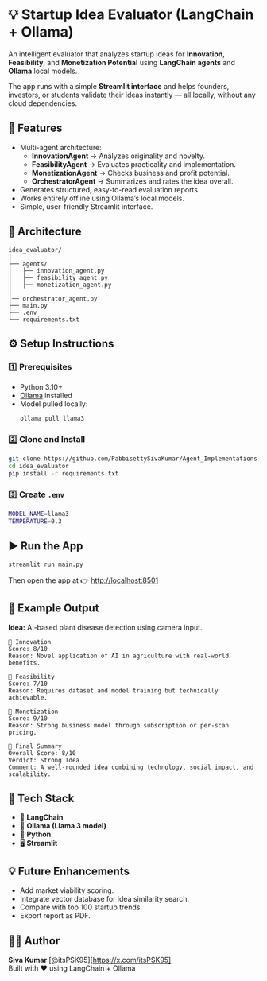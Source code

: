 # 💡 Startup Idea Evaluator (LangChain + Ollama)

An intelligent evaluator that analyzes startup ideas for **Innovation**, **Feasibility**, and **Monetization Potential** using **LangChain agents** and **Ollama** local models.

The app runs with a simple **Streamlit interface** and helps founders, investors, or students validate their ideas instantly — all locally, without any cloud dependencies.

## 🚀 Features

- Multi-agent architecture:
  - **InnovationAgent** → Analyzes originality and novelty.
  - **FeasibilityAgent** → Evaluates practicality and implementation.
  - **MonetizationAgent** → Checks business and profit potential.
  - **OrchestratorAgent** → Summarizes and rates the idea overall.
- Generates structured, easy-to-read evaluation reports.
- Works entirely offline using Ollama’s local models.
- Simple, user-friendly Streamlit interface.

## 🧩 Architecture

```
idea_evaluator/
│
├── agents/
│   ├── innovation_agent.py
│   ├── feasibility_agent.py
│   ├── monetization_agent.py
│
│── orchestrator_agent.py
├── main.py
├── .env
└── requirements.txt
```

## ⚙️ Setup Instructions

### 1️⃣ Prerequisites
- Python 3.10+
- [Ollama](https://ollama.ai) installed
- Model pulled locally:
  ```bash
  ollama pull llama3
  ```

### 2️⃣ Clone and Install
```bash
git clone https://github.com/PabbisettySivaKumar/Agent_Implementations.git
cd idea_evaluator
pip install -r requirements.txt
```

### 3️⃣ Create `.env`
```bash
MODEL_NAME=llama3
TEMPERATURE=0.3
```

## ▶️ Run the App

```bash
streamlit run main.py
```

Then open the app at 👉 [http://localhost:8501](http://localhost:8501)

## 🧠 Example Output

**Idea:** AI-based plant disease detection using camera input.

```
📘 Innovation
Score: 8/10
Reason: Novel application of AI in agriculture with real-world benefits.

📘 Feasibility
Score: 7/10
Reason: Requires dataset and model training but technically achievable.

📘 Monetization
Score: 9/10
Reason: Strong business model through subscription or per-scan pricing.

📘 Final Summary
Overall Score: 8/10
Verdict: Strong Idea
Comment: A well-rounded idea combining technology, social impact, and scalability.
```

## 🧰 Tech Stack

- 🧩 **LangChain**
- 🦙 **Ollama (Llama 3 model)**
- 🧠 **Python**
- 🖥️ **Streamlit**

## 💡 Future Enhancements

- Add market viability scoring.
- Integrate vector database for idea similarity search.
- Compare with top 100 startup trends.
- Export report as PDF.

## 👨‍💻 Author

**Siva Kumar** [@itsPSK95][https://x.com/itsPSK95]  
Built with ❤️ using LangChain + Ollama

